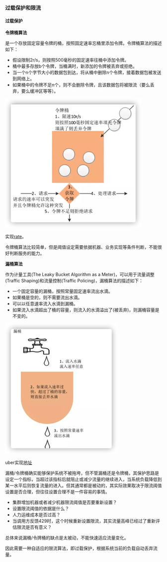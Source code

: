 ### 过载保护和限流



#### 过载保护

**令牌桶算法**

是一个存放固定容量令牌的桶，按照固定速率忘桶里添加令牌。令牌桶算法的描述如下：

+ 假设限制2r/s，则按照500毫秒的固定速率往桶中添加令牌。
+ 桶中最多存放b个令牌，当桶满时，新添加的令牌被丢弃或拒绝。
+ 当一个n个字节大小的数据包到达，将从桶中删除n个令牌，接着数据包被发送到网络上。
+ 如果桶中的令牌不足n个，则不会删除令牌，且该数据包将被限流（要么丢弃，要么缓冲区等等）。

![image](https://github.com/lecc2cc/microgo/blob/master/images/05-03-rate-limit-2021-06-02-23.png?raw=true)



实现[rate]( https://pkg.go.dev/golang.org/x/time/rate)。

令牌桶算法比较简单，但是阈值设定需要依据机器、业务实现等条件判断，不能很好判断服务的能力。

**漏桶算法**

作为计量工具(The Leaky Bucket Algorithm as a Meter)，可以用于流量调整(Traffic Shaping)和流量控制(Traffic Policing)，漏桶算法的描述如下：

+ 一个固定容量的漏桶，按照常量固定速率流出水滴。
+ 如果桶是空的，则不需要流出水滴。
+ 可以以任意速率流入水滴到漏桶。
+ 如果流入水滴超出了桶的容量，则流入的水滴溢出了(被丢弃)，则漏桶容量是不变的。

![image](https://github.com/lecc2cc/microgo/blob/master/images/05-03-leaky-rate-2021-06-02-23.png?raw=true)

uber实现[地址](https://github.com/uber-go/ratelimit)

漏桶/令牌桶确实能够保护系统不被拖垮，但不管漏桶还是令牌桶，其保护思路是设定一个指标，当超过该指标后就阻止或减少流量的继续进入，当系统负载降低到某一水平后则恢复流量的进入。但其通常都是被动的，其实际效果取决于限流阈值设置是否合理，但往往设置合理不是一件容易的事情。

+ 集群增加机器或者减少机器限流阈值是否要重新设置？
+ 设置限流阈值的依据是什么？
+ 人力运维成本是否过高？
+ 当调用方反馈429时，这个时候重新设置限流，其实流量高峰已经过了重新评估限流是否有意义？

总体来说漏桶/令牌桶的缺点是太被动，不能快速适应流量变化。

因此需要一种自适应的限流算法，即过载保护，根据系统当前的负载自动丢弃流量。



